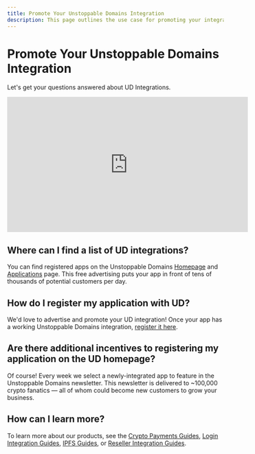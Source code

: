```yaml
---
title: Promote Your Unstoppable Domains Integration
description: This page outlines the use case for promoting your integration in the Unstoppable Domains application directory.
---
```

# Promote Your Unstoppable Domains Integration
Let's get your questions answered about UD Integrations.

<div class="video-container">
<iframe width="560" height="315" src="https://www.youtube.com/embed/oM241tmeLRs" title="YouTube video player" frameborder="0" allow="accelerometer; autoplay; clipboard-write; encrypted-media; gyroscope; picture-in-picture" allowfullscreen></iframe>
</div>

## Where can I find a list of UD integrations?

You can find registered apps on the Unstoppable Domains [Homepage](https://unstoppabledomains.com) and [Applications](https://unstoppabledomains.com/apps) page. This free advertising puts your app in front of tens of thousands of potential customers per day.

## How do I register my application with UD?

We'd love to advertise and promote your UD integration! Once your app has a working Unstoppable Domains integration, [register it here](https://unstoppabledomains.com/app-submission).

## Are there additional incentives to registering my application on the UD homepage?

Of course! Every week we select a newly-integrated app to feature in the Unstoppable Domains newsletter. This newsletter is delivered to ~100,000 crypto fanatics — all of whom could become new customers to grow your business.

## How can I learn more?

To learn more about our products, see the [Crypto Payments Guides](../crypto-payments/index.md), [Login Integration Guides](/login-with-unstoppable/get-started-login/integration-pathways.md), [IPFS Guides](../d-websites/index.md), or [Reseller Integration Guides](../reseller/reseller-integration-guides/reseller-pathways.md).
